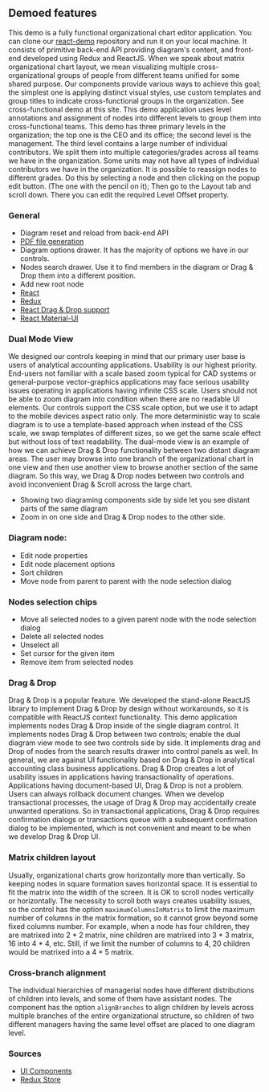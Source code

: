 ## Demoed features
This demo is a fully functional organizational chart editor application. You can clone our [react-demo](https://github.com/BasicPrimitives/react-demo) repository and run it on your local machine. It consists of primitive back-end API providing diagram's content, and front-end developed using Redux and ReactJS. 
When we speak about matrix organizational chart layout, we mean visualizing multiple cross-organizational groups of people from different teams unified for some shared purpose. Our components provide various ways to achieve this goal; the simplest one is applying distinct visual styles, use custom templates and group titles to indicate cross-functional groups in the organization. See cross-functional demo at this site. 
This demo application uses level annotations and assignment of nodes into different levels to group them into cross-functional teams. This demo has three primary levels in the organization; the top one is the CEO and its office; the second level is the management. The third level contains a large number of individual contributors. We split them into multiple categories/grades across all teams we have in the organization. Some units may not have all types of individual contributors we have in the organization. It is possible to reassign nodes to different grades. Do this by selecting a node and then clicking on the popup edit button. (The one with the pencil on it); Then go to the Layout tab and scroll down. There you can edit the required Level Offset property.
### General
* Diagram reset and reload from back-end API
* [PDF file generation](https://pdfkit.org/)
* Diagram options drawer. It has the majority of options we have in our controls.
* Nodes search drawer. Use it to find members in the diagram or Drag & Drop them into a different position.
* Add new root node
* [React](https://reactjs.org/)
* [Redux](https://redux.js.org/)
* [React Drag & Drop support](https://react-dnd.github.io/react-dnd/docs/overview)
* [React Material-UI](https://material-ui.com/)
### Dual Mode View
We designed our controls keeping in mind that our primary user base is users of analytical accounting applications. Usability is our highest priority. End-users not familiar with a scale based zoom typical for CAD systems or general-purpose vector-graphics applications may face serious usability issues operating in applications having infinite CSS scale. Users should not be able to zoom diagram into condition when there are no readable UI elements. 
Our controls support the CSS scale option, but we use it to adapt to the mobile devices aspect ratio only.
The more deterministic way to scale diagram is to use a template-based approach when instead of the CSS scale, we swap templates of different sizes, so we get the same scale effect but without loss of text readability.
The dual-mode view is an example of how we can achieve Drag & Drop functionality between two distant diagram areas. The user may browse into one branch of the organizational chart in one view and then use another view to browse another section of the same diagram. So this way, we Drag & Drop nodes between two controls and avoid inconvenient Drag & Scroll across the large chart.
* Showing two diagraming components side by side let you see distant parts of the same diagram
* Zoom in on one side and Drag & Drop nodes to the other side.
### Diagram node:
* Edit node properties
* Edit node placement options
* Sort children
* Move node from parent to parent with the node selection dialog
### Nodes selection chips
* Move all selected nodes to a given parent node with the node selection dialog
* Delete all selected nodes
* Unselect all
* Set cursor for the given item
* Remove item from selected nodes

### Drag & Drop
Drag & Drop is a popular feature. We developed the stand-alone ReactJS library to implement Drag & Drop by design without workarounds, so it is compatible with ReactJS context functionality.
This demo application implements nodes Drag & Drop inside of the single diagram control. It implements nodes Drag & Drop between two controls; enable the dual diagram view mode to see two controls side by side. It implements drag and Drop of nodes from the search results drawer into control panels as well.
In general, we are against UI functionality based on Drag & Drop in analytical accounting class business applications. Drag & Drop creates a lot of usability issues in applications having transactionality of operations. Applications having document-based UI, Drag & Drop is not a problem. Users can always rollback document changes. When we develop transactional processes, the usage of Drag & Drop may accidentally create unwanted operations. So in transactional applications, Drag & Drop requires confirmation dialogs or transactions queue with a subsequent confirmation dialog to be implemented, which is not convenient and meant to be when we develop Drag & Drop UI.
### Matrix children layout 
Usually, organizational charts grow horizontally more than vertically. So keeping nodes in square formation saves horizontal space. It is essential to fit the matrix into the width of the screen. It is OK to scroll nodes vertically or horizontally. The necessity to scroll both ways creates usability issues, so the control has the option `maximumColumnsInMatrix` to limit the maximum number of columns in the matrix formation, so it cannot grow beyond some fixed columns number. For example, when a node has four children, they are matrixed into 2 * 2 matrix, nine children are matrixed into 3 * 3 matrix, 16 into 4 * 4, etc. Still, if we limit the number of columns to 4, 20 children would be matrixed into a 4 * 5 matrix.
### Cross-branch alignment
The individual hierarchies of managerial nodes have different distributions of children into levels, and some of them have assistant nodes. The component has the option `alignBranches` to align children by levels across multiple branches of the entire organizational structure, so children of two different managers having the same level offset are placed to one diagram level.

### Sources
* [UI Components](https://github.com/BasicPrimitives/react-demo/tree/master/client/src/containers/OrgEditor)
* [Redux Store](https://github.com/BasicPrimitives/react-demo/blob/master/client/src/redux/modules/demos/orgeditor.js)
